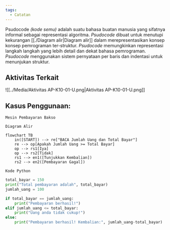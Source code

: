 ```yaml
---
tags:
  - Catatan
---
```

Psudocode *(kode semu)* adalah suatu bahasa buatan manusia yang sifatnya informal sebagai representasi algoritma. *Psudocode* dibuat untuk menutupi kekurangan [[./Diagram alir|Diagram alir]] dalam merepresentasikan konsep konsep pemrograman ter-struktur. *Psudocode* memungkinkan representasi langkah langkah yang lebih detail dan dekat bahasa pemrograman. *Psudocode* menggunakan sistem pernyataan per baris dan indentasi untuk menunjukan struktur.

## Aktivitas Terkait
![[../Media/Aktivitas AP-K10-01-U.png|Aktivitas AP-K10-01-U.png]]
## Kasus Penggunaan:
	Mesin Pembayaran Bakso
`Diagram Alir`
```mermaid
flowchart TB
	in([START]) --> re["BACA Jumlah Uang dan Total Bayar"] 
	re --> op[Apakah Jumlah Uang >= Total Bayar]
	op --> rs1[Iya]
	op --> rs2[Tidak]
	rs1 --> en1([Tunjukkan Kembalian])
	rs2 --> en2([Pembayaran Gagal])
```

`Kode Python`
```python
total_bayar = 150
print("Total pembayaran adalah", total_bayar)
jumlah_uang = 100

if total_bayar == jumlah_uang:
	print("Pembayaran berhasil!")
elif jumlah_uang <= total_bayar:
	print("Uang anda tidak cukup!")
else:
	print("Pembayaran berhasil! Kembalian:", jumlah_uang-total_bayar)
```